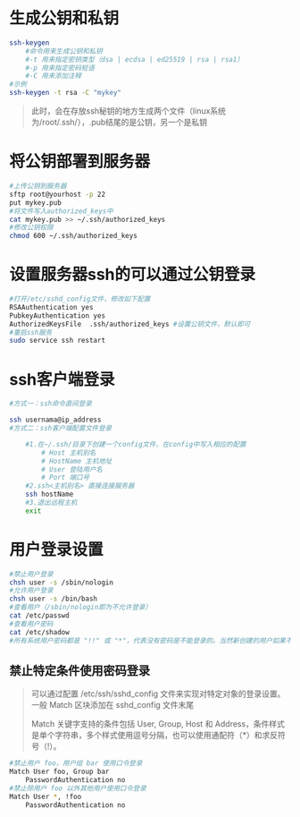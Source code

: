 # 生成公钥和私钥

```bash
ssh-keygen 
	#命令用来生成公钥和私钥
    #-t 用来指定密钥类型（dsa | ecdsa | ed25519 | rsa | rsa1）
    #-p 用来指定密码短语
    #-C 用来添加注释
#示例
ssh-keygen -t rsa -C "mykey"
```

> 此时，会在存放ssh秘钥的地方生成两个文件（linux系统为/root/.ssh/），.pub结尾的是公钥，另一个是私钥

# 将公钥部署到服务器

```bash
#上传公钥到服务器
sftp root@yourhost -p 22
put mykey.pub 
#将文件写入authorized_keys中
cat mykey.pub >> ~/.ssh/authorized_keys
#修改公钥权限
chmod 600 ~/.ssh/authorized_keys
```

# 设置服务器ssh的可以通过公钥登录

```bash
#打开/etc/sshd_config文件，修改如下配置
RSAAuthentication yes
PubkeyAuthentication yes
AuthorizedKeysFile  .ssh/authorized_keys #设置公钥文件，默认即可
#重启ssh服务
sudo service ssh restart
```

# ssh客户端登录

```bash
#方式一：ssh命令直间登录

ssh usernama@ip_address
#方式二：ssh客户端配置文件登录

	#1.在~/.ssh/目录下创建一个config文件，在config中写入相应的配置
        # Host 主机别名
        # HostName 主机地址
        # User 登陆用户名
        # Port 端口号
    #2.ssh<主机别名> 直接连接服务器
    ssh hostName
    #3.退出远程主机
    exit
```

# 用户登录设置

```bash
#禁止用户登录
chsh user -s /sbin/nologin
#允许用户登录
chsh user -s /bin/bash
#查看用户（/sbin/nologin即为不允许登录）
cat /etc/passwd
#查看用户密码
cat /etc/shadow
#所有系统用户密码都是 "!!" 或 "*"，代表没有密码是不能登录的。当然新创建的用户如果不设定密码，那么它的密码项也是 "!!"，代表这个用户没有密码，不能登录。
```

## 禁止特定条件使用密码登录

> 可以通过配置 /etc/ssh/sshd_config 文件来实现对特定对象的登录设置。一般 Match 区块添加在 sshd_config 文件末尾
>
> Match 关键字支持的条件包括 User, Group, Host 和 Address，条件样式是单个字符串，多个样式使用逗号分隔，也可以使用通配符（*）和求反符号（!）。

```bash
#禁止用户 foo，用户组 bar 使用口令登录
Match User foo, Group bar
    PasswordAuthentication no
#禁止除用户 foo 以外其他用户使用口令登录
Match User *, !foo
    PasswordAuthentication no
```

